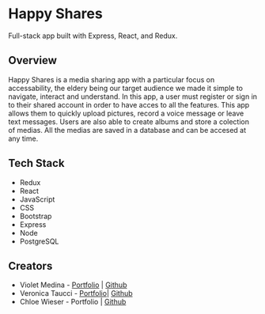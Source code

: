 # Happy Shares

Full-stack app built with Express, React, and Redux.

## Overview
Happy Shares is a media sharing app with a particular focus on accessability, the eldery being our target audience we made it simple to navigate, interact and understand.
In this app, a user must register or sign in to their shared account in order to have acces to all the features. This app allows them to quickly upload pictures, record a voice message or leave text messages. Users are also able to create albums and store a colection of medias. All the medias are saved in a database and can be accesed at any time.
 

## Tech Stack
* Redux
* React
* JavaScript
* CSS
* Bootstrap
* Express
* Node
* PostgreSQL

## Creators
- Violet Medina - [Portfolio](https://www.violetcodes.com/) | [Github](https://github.com/violetmedina)
- Veronica Taucci - [Portfolio](https://veronicataucciportfolio.netlify.app)| [Github](https://github.com/VeronicaTaucci)  
- Chloe Wieser - Portfolio | [Github](https://github.com/chloeWieser) 

